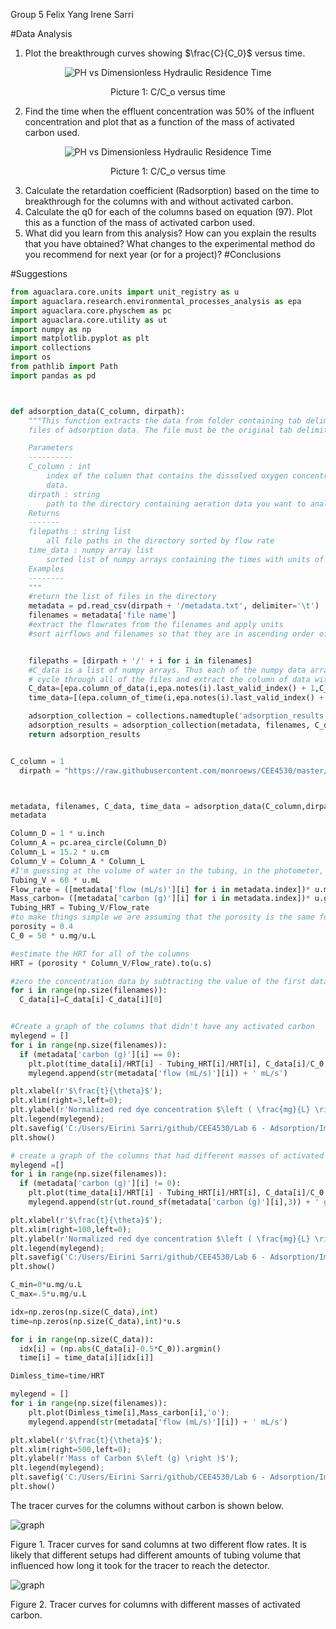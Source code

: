 Group 5
Felix Yang
Irene Sarri

#Data Analysis
1. Plot the breakthrough curves showing $\frac{C}{C_0}$ versus time.

<p align="center">
  <img src="link to graph here" alt="PH vs Dimensionless Hydraulic Residence Time"/>
</p>
<p align="center">Picture 1: C/C_o versus time </p>

2. Find the time when the effluent concentration was 50% of the influent concentration and plot that as a function of the mass of activated carbon used.

<p align="center">
  <img src="link to graph here" alt="PH vs Dimensionless Hydraulic Residence Time"/>
</p>
<p align="center">Picture 1: C/C_o versus time </p>

3. Calculate the retardation coefficient (Radsorption) based on the time to breakthrough for the columns with and without activated carbon.
4. Calculate the q0 for each of the columns based on equation (97). Plot this as a function of the mass of activated carbon used.
5. What did you learn from this analysis? How can you explain the results that you have obtained? What changes to the experimental method do you recommend for next year (or for a project)?
#Conclusions

#Suggestions


```python
from aguaclara.core.units import unit_registry as u
import aguaclara.research.environmental_processes_analysis as epa
import aguaclara.core.physchem as pc
import aguaclara.core.utility as ut
import numpy as np
import matplotlib.pyplot as plt
import collections
import os
from pathlib import Path
import pandas as pd



def adsorption_data(C_column, dirpath):
    """This function extracts the data from folder containing tab delimited
    files of adsorption data. The file must be the original tab delimited file.

    Parameters
    ----------
    C_column : int
        index of the column that contains the dissolved oxygen concentration
        data.
    dirpath : string
        path to the directory containing aeration data you want to analyze
    Returns
    -------
    filepaths : string list
        all file paths in the directory sorted by flow rate
    time_data : numpy array list
        sorted list of numpy arrays containing the times with units of seconds
    Examples
    --------
    """
    #return the list of files in the directory
    metadata = pd.read_csv(dirpath + '/metadata.txt', delimiter='\t')
    filenames = metadata['file name']
    #extract the flowrates from the filenames and apply units
    #sort airflows and filenames so that they are in ascending order of flow rates


    filepaths = [dirpath + '/' + i for i in filenames]
    #C_data is a list of numpy arrays. Thus each of the numpy data arrays can have different lengths to accommodate short and long experiments
    # cycle through all of the files and extract the column of data with oxygen concentrations and the times
    C_data=[epa.column_of_data(i,epa.notes(i).last_valid_index() + 1,C_column,-1,'mg/L') for i in filepaths]
    time_data=[(epa.column_of_time(i,epa.notes(i).last_valid_index() + 1,-1)).to(u.s) for i in filepaths]

    adsorption_collection = collections.namedtuple('adsorption_results','metadata filenames C_data time_data')
    adsorption_results = adsorption_collection(metadata, filenames, C_data, time_data)
    return adsorption_results


C_column = 1
  dirpath = "https://raw.githubusercontent.com/monroews/CEE4530/master/Examples/data/Adsorption"



metadata, filenames, C_data, time_data = adsorption_data(C_column,dirpath)
metadata

Column_D = 1 * u.inch
Column_A = pc.area_circle(Column_D)
Column_L = 15.2 * u.cm
Column_V = Column_A * Column_L
#I'm guessing at the volume of water in the tubing, in the photometer, and in the space above and below the column. This parameter could be adjusted!
Tubing_V = 60 * u.mL
Flow_rate = ([metadata['flow (mL/s)'][i] for i in metadata.index])* u.mL/u.s
Mass_carbon= ([metadata['carbon (g)'][i] for i in metadata.index])* u.g
Tubing_HRT = Tubing_V/Flow_rate
#to make things simple we are assuming that the porosity is the same for sand and for activated carbon. That is likely not true!
porosity = 0.4
C_0 = 50 * u.mg/u.L

#estimate the HRT for all of the columns
HRT = (porosity * Column_V/Flow_rate).to(u.s)

#zero the concentration data by subtracting the value of the first data point from all data points. Do this in each data set.
for i in range(np.size(filenames)):
  C_data[i]=C_data[i]-C_data[i][0]


#Create a graph of the columns that didn't have any activated carbon
mylegend = []
for i in range(np.size(filenames)):
  if (metadata['carbon (g)'][i] == 0):
    plt.plot(time_data[i]/HRT[i] - Tubing_HRT[i]/HRT[i], C_data[i]/C_0,'-');
    mylegend.append(str(metadata['flow (mL/s)'][i]) + ' mL/s')

plt.xlabel(r'$\frac{t}{\theta}$');
plt.xlim(right=3,left=0);
plt.ylabel(r'Normalized red dye concentration $\left ( \frac{mg}{L} \right )$');
plt.legend(mylegend);
plt.savefig('C:/Users/Eirini Sarri/github/CEE4530/Lab 6 - Adsorption/Images/Question 1a')
plt.show()

# create a graph of the columns that had different masses of activated carbon. Note that this includes systems with different flow rates!
mylegend =[]
for i in range(np.size(filenames)):
  if (metadata['carbon (g)'][i] != 0):
    plt.plot(time_data[i]/HRT[i] - Tubing_HRT[i]/HRT[i], C_data[i]/C_0,'-');
    mylegend.append(str(ut.round_sf(metadata['carbon (g)'][i],3)) + ' g, ' + str(ut.round_sf(metadata['flow (mL/s)'][i],2)) + ' mL/s')

plt.xlabel(r'$\frac{t}{\theta}$');
plt.xlim(right=100,left=0);
plt.ylabel(r'Normalized red dye concentration $\left ( \frac{mg}{L} \right )$');
plt.legend(mylegend);
plt.savefig('C:/Users/Eirini Sarri/github/CEE4530/Lab 6 - Adsorption/Images/Question 1b')
plt.show()

C_min=0*u.mg/u.L
C_max=.5*u.mg/u.L

idx=np.zeros(np.size(C_data),int)
time=np.zeros(np.size(C_data),int)*u.s

for i in range(np.size(C_data)):
  idx[i] = (np.abs(C_data[i]-0.5*C_0)).argmin()
  time[i] = time_data[i][idx[i]]

Dimless_time=time/HRT

mylegend = []
for i in range(np.size(filenames)):
    plt.plot(Dimless_time[i],Mass_carbon[i],'o');
    mylegend.append(str(metadata['flow (mL/s)'][i]) + ' mL/s')

plt.xlabel(r'$\frac{t}{\theta}$');
plt.xlim(right=500,left=0);
plt.ylabel(r'Mass of Carbon $\left (g) \right )$');
plt.legend(mylegend);
plt.savefig('C:/Users/Eirini Sarri/github/CEE4530/Lab 6 - Adsorption/Images/Question 2')
plt.show()


```

The tracer curves for the columns without carbon is shown below.

 ![graph](https://github.com/monroews/CEE4530/raw/master/Examples/images/Sand_column.png)

Figure 1. Tracer curves for sand columns at two different flow rates. It is likely that different setups had different amounts of tubing volume that influenced how long it took for the tracer to reach the detector.

 ![graph](https://github.com/monroews/CEE4530/raw/master/Examples/images/Activated_carbon.png)

 Figure 2. Tracer curves for columns with different masses of activated carbon.

